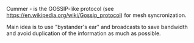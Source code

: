 Cummer - is the GOSSIP-like protocol (see https://en.wikipedia.org/wiki/Gossip_protocol) for mesh syncronization.

Main idea is to use "bystander's ear" and broadcasts to save bandwidth and avoid duplication of the information as much as possible.
